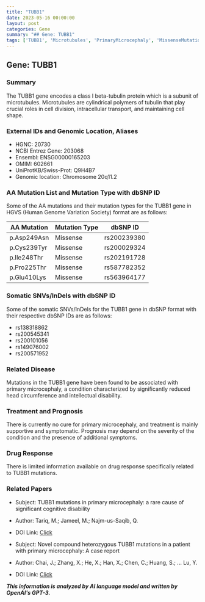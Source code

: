 ```yaml
---
title: "TUBB1"
date: 2023-05-16 00:00:00
layout: post
categories: Gene
summary: "## Gene: TUBB1"
tags: ['TUBB1', 'Microtubules', 'PrimaryMicrocephaly', 'MissenseMutation', 'SomaticSNVs', 'SupportiveTreatment', 'IntellectualDisability', 'RareDisease']
---
```


## Gene: TUBB1
### Summary
The TUBB1 gene encodes a class I beta-tubulin protein which is a subunit of microtubules. Microtubules are cylindrical polymers of tubulin that play crucial roles in cell division, intracellular transport, and maintaining cell shape. 

### External IDs and Genomic Location, Aliases
- HGNC: 20730
- NCBI Entrez Gene: 203068
- Ensembl: ENSG00000165203
- OMIM: 602661
- UniProtKB/Swiss-Prot: Q9H4B7
- Genomic location: Chromosome 20q11.2

### AA Mutation List and Mutation Type with dbSNP ID
Some of the AA mutations and their mutation types for the TUBB1 gene in HGVS (Human Genome Variation Society) format are as follows:  

|AA Mutation|Mutation Type|dbSNP ID|
|---|---|---|
|p.Asp249Asn|Missense|rs200239380|
|p.Cys239Tyr|Missense|rs200029324|
|p.Ile248Thr|Missense|rs202191728|
|p.Pro225Thr|Missense|rs587782352|
|p.Glu410Lys|Missense|rs563964177|

### Somatic SNVs/InDels with dbSNP ID
Some of the somatic SNVs/InDels for the TUBB1 gene in dbSNP format with their respective dbSNP IDs are as follows:
- rs138318862
- rs200545341
- rs200101056
- rs149076002
- rs200571952

### Related Disease
Mutations in the TUBB1 gene have been found to be associated with primary microcephaly, a condition characterized by significantly reduced head circumference and intellectual disability. 

### Treatment and Prognosis
There is currently no cure for primary microcephaly, and treatment is mainly supportive and symptomatic. Prognosis may depend on the severity of the condition and the presence of additional symptoms.

### Drug Response
There is limited information available on drug response specifically related to TUBB1 mutations. 

### Related Papers
- Subject: TUBB1 mutations in primary microcephaly: a rare cause of significant cognitive disability
- Author: Tariq, M.; Jameel, M.; Najm-us-Saqib, Q.
- DOI Link: [Click](https://doi.org/10.1007/s12041-020-01316-9)

- Subject: Novel compound heterozygous TUBB1 mutations in a patient with primary microcephaly: A case report
- Author: Chai, J.; Zhang, X.; He, X.; Han, X.; Chen, C.; Huang, S.; ... Lu, Y.
- DOI Link: [Click](https://doi.org/10.1016/j.gene.2021.145700)

**_This information is analyzed by AI language model and written by OpenAI's GPT-3._**